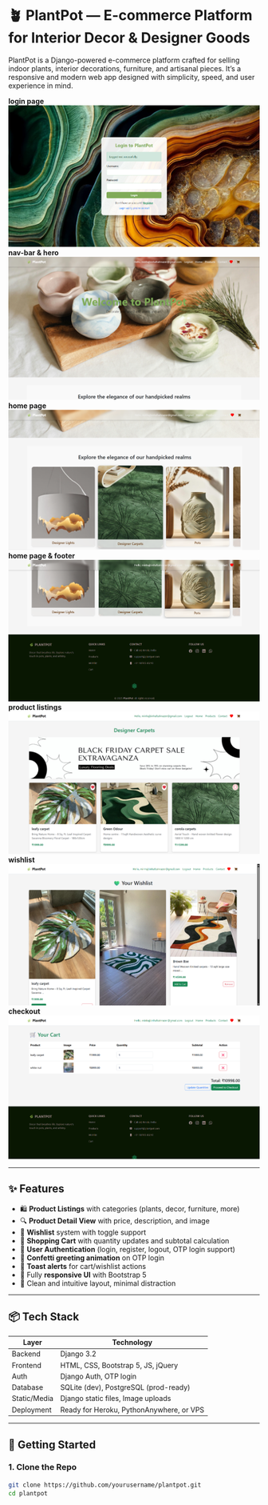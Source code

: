 # 🪴 PlantPot — E-commerce Platform for Interior Decor & Designer Goods

PlantPot is a Django-powered e-commerce platform crafted for selling indoor plants, interior decorations, furniture, and artisanal pieces. It’s a responsive and modern web app designed with simplicity, speed, and user experience in mind.

**login page**
![login](screenshots/login.png)
**nav-bar & hero**
![Nav-bar](screenshots/home.png)
**home page**
![Home](screenshots/home1.png)
**home page & footer**
![Home](screenshots/home2.png)
**product listings**
![Product List View](screenshots/product_list.png)
**wishlist**
![wishlist](screenshots/wishlist.png)
**checkout**
![checkout_cart](screenshots/checkin.png)

---

## ✨ Features

- 🛍️ **Product Listings** with categories (plants, decor, furniture, more)
- 🔍 **Product Detail View** with price, description, and image
- 🧡 **Wishlist** system with toggle support
- 🛒 **Shopping Cart** with quantity updates and subtotal calculation
- 🔐 **User Authentication** (login, register, logout, OTP login support)
- 🎊 **Confetti greeting animation** on OTP login
- 💬 **Toast alerts** for cart/wishlist actions
- 📱 Fully **responsive UI** with Bootstrap 5
- 🎨 Clean and intuitive layout, minimal distraction

---

## 📦 Tech Stack

| Layer      | Technology       |
|------------|------------------|
| Backend    | Django 3.2       |
| Frontend   | HTML, CSS, Bootstrap 5, JS, jQuery |
| Auth       | Django Auth, OTP login |
| Database   | SQLite (dev), PostgreSQL (prod-ready) |
| Static/Media | Django static files, Image uploads |
| Deployment | Ready for Heroku, PythonAnywhere, or VPS |

---

## 🚀 Getting Started

### 1. Clone the Repo

```bash
git clone https://github.com/yourusername/plantpot.git
cd plantpot
